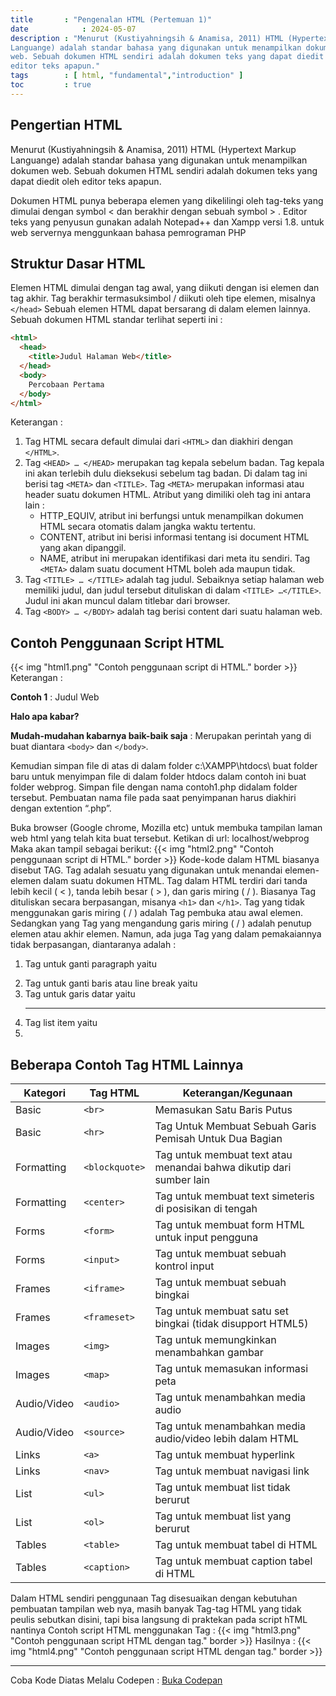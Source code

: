 ```yaml
---
title       : "Pengenalan HTML (Pertemuan 1)"
date            : 2024-05-07
description : "Menurut (Kustiyahningsih & Anamisa, 2011) HTML (Hypertext Markup
Languange) adalah standar bahasa yang digunakan untuk menampilkan dokumen
web. Sebuah dokumen HTML sendiri adalah dokumen teks yang dapat diedit oleh
editor teks apapun."
tags        : [ html, "fundamental","introduction" ]
toc         : true
---
```


## Pengertian HTML
Menurut (Kustiyahningsih & Anamisa, 2011) HTML (Hypertext Markup
Languange) adalah standar bahasa yang digunakan untuk menampilkan dokumen
web. Sebuah dokumen HTML sendiri adalah dokumen teks yang dapat diedit oleh
editor teks apapun. 

Dokumen HTML punya beberapa elemen yang dikelilingi oleh
tag-teks yang dimulai dengan symbol < dan berakhir dengan sebuah symbol > .
Editor teks yang penyusun gunakan adalah Notepad++ dan Xampp versi 1.8.
untuk web servernya menggunkaan bahasa pemrograman PHP

## Struktur Dasar HTML
Elemen HTML dimulai dengan tag awal, yang diikuti dengan isi elemen dan
tag akhir. Tag berakhir termasuksimbol / diikuti oleh tipe elemen, misalnya
`</head>` Sebuah elemen HTML dapat bersarang di dalam elemen lainnya.
Sebuah dokumen HTML standar terlihat seperti ini :

```HTML
<html>
  <head>
    <title>Judul Halaman Web</title>
  </head>
  <body>
    Percobaan Pertama
  </body>
</html>
```
Keterangan :
1. Tag HTML secara default dimulai dari `<HTML>` dan diakhiri dengan
`</HTML>`.
2. Tag `<HEAD> … </HEAD>` merupakan tag kepala sebelum badan. Tag
kepala ini akan terlebih dulu dieksekusi sebelum tag badan. Di dalam tag ini
berisi tag `<META>` dan `<TITLE>`. Tag `<META>` merupakan informasi atau
header suatu dokumen HTML. Atribut yang dimiliki oleh tag ini antara lain :
    * HTTP_EQUIV, atribut ini berfungsi untuk menampilkan dokumen HTML
    secara otomatis dalam jangka waktu tertentu.
    * CONTENT, atribut ini berisi informasi tentang isi document HTML yang
    akan dipanggil.
    * NAME, atribut ini merupakan identifikasi dari meta itu sendiri. Tag
      `<META>` dalam suatu document HTML boleh ada maupun tidak. 
3. Tag `<TITLE> … </TITLE>` adalah tag judul. Sebaiknya setiap halaman web
memiliki judul, dan judul tersebut dituliskan di dalam `<TITLE> …</TITLE>`. 
Judul ini akan muncul dalam titlebar dari browser.
4. Tag `<BODY> … </BODY>` adalah tag berisi content dari suatu halaman
web.

## Contoh Penggunaan Script HTML
{{< img "html1.png" "Contoh penggunaan script di HTML." border >}}
Keterangan :

**Contoh 1** : Judul Web

**Halo apa kabar?**

**Mudah-mudahan kabarnya baik-baik saja** : Merupakan perintah yang di buat
diantara `<body>` dan `</body>`.

Kemudian simpan file di atas di dalam folder c:\XAMPP\htdocs\ buat folder baru
untuk menyimpan file di dalam folder htdocs dalam contoh ini buat folder
webprog. Simpan file dengan nama contoh1.php didalam folder tersebut.
Pembuatan nama file pada saat penyimpanan harus diakhiri dengan extention
“.php”.

Buka browser (Google chrome, Mozilla etc) untuk membuka tampilan laman web
html yang telah kita buat tersebut. Ketikan di url: localhost/webprog
Maka akan tampil sebagai berikut:
{{< img "html2.png" "Contoh penggunaan script di HTML." border >}}
Kode-kode dalam HTML biasanya disebut TAG. Tag adalah sesuatu yang
digunakan untuk menandai elemen-elemen dalam suatu dokumen HTML. Tag
dalam HTML terdiri dari tanda lebih kecil ( < ), tanda lebih besar ( > ), dan garis
miring ( / ). Biasanya Tag dituliskan secara berpasangan, misanya `<h1>` dan
`</h1>`. Tag yang tidak menggunakan garis miring ( / ) adalah Tag pembuka atau
awal elemen. Sedangkan yang Tag yang mengandung garis miring ( / ) adalah
penutup elemen atau akhir elemen. Namun, ada juga Tag yang dalam
pemakaiannya tidak berpasangan, diantaranya adalah :
1. Tag untuk ganti paragraph yaitu <p>
2. Tag untuk ganti baris atau line break yaitu <br> 
3. Tag untuk garis datar yaitu <hr>
4. Tag list item yaitu <li> 

## Beberapa Contoh Tag HTML Lainnya
Kategori|Tag HTML|Keterangan/Kegunaan
---|---|---|
Basic|`<br>`|Memasukan Satu Baris Putus
Basic|`<hr>`|Tag Untuk Membuat Sebuah Garis Pemisah Untuk Dua Bagian
Formatting|`<blockquote>`| Tag untuk membuat text atau menandai bahwa dikutip dari sumber lain
Formatting|`<center>`| Tag untuk membuat text simeteris di posisikan di tengah
Forms|`<form>`|Tag untuk membuat form HTML untuk input pengguna
Forms|`<input>`|Tag untuk membuat sebuah kontrol input
Frames|`<iframe>`|Tag untuk membuat sebuah bingkai
Frames|`<frameset>`|Tag untuk membuat satu set bingkai (tidak disupport HTML5)
Images|`<img>`|Tag untuk memungkinkan menambahkan gambar
Images|`<map>`|Tag untuk memasukan informasi peta
Audio/Video|`<audio>`|Tag untuk menambahkan media audio
Audio/Video|`<source>`|Tag untuk menambahkan media audio/video lebih dalam HTML
Links|`<a>`|Tag untuk membuat hyperlink
Links|`<nav>`|Tag untuk membuat navigasi link
List|`<ul>`|Tag untuk membuat list tidak berurut
List|`<ol>`|Tag untuk membuat list yang berurut
Tables|`<table>`|Tag untuk membuat tabel di HTML
Tables|`<caption>`|Tag untuk membuat caption tabel di HTML

Dalam HTML sendiri penggunaan Tag disesuaikan dengan kebutuhan pembuatan
tampilan web nya, masih banyak Tag-tag HTML yang tidak peulis sebutkan disini,
tapi bisa langsung di praktekan pada script hTML nantinya
Contoh script HTML menggunakan Tag :
{{< img "html3.png" "Contoh penggunaan script HTML dengan tag." border >}}
Hasilnya :
{{< img "html4.png" "Contoh penggunaan script HTML dengan tag." border >}}

---

Coba Kode Diatas Melalu Codepen  :
[Buka Codepan](https://codepen.io/pen/)

